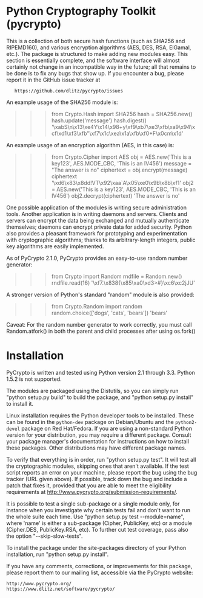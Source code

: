 Python Cryptography Toolkit (pycrypto)
======================================

This is a collection of both secure hash functions (such as SHA256 and
RIPEMD160), and various encryption algorithms (AES, DES, RSA, ElGamal,
etc.).  The package is structured to make adding new modules easy.
This section is essentially complete, and the software interface will
almost certainly not change in an incompatible way in the future; all
that remains to be done is to fix any bugs that show up.  If you
encounter a bug, please report it in the GitHub issue tracker at

       https://github.com/dlitz/pycrypto/issues

An example usage of the SHA256 module is:

>>> from Crypto.Hash import SHA256
>>> hash = SHA256.new()
>>> hash.update('message')
>>> hash.digest()
'\xabS\n\x13\xe4Y\x14\x98+y\xf9\xb7\xe3\xfb\xa9\x94\xcf\xd1\xf3\xfb"\xf7\x1c\xea\x1a\xfb\xf0+F\x0cm\x1d'

An example usage of an encryption algorithm (AES, in this case) is:

>>> from Crypto.Cipher import AES
>>> obj = AES.new('This is a key123', AES.MODE_CBC, 'This is an IV456')
>>> message = "The answer is no"
>>> ciphertext = obj.encrypt(message)
>>> ciphertext
'\xd6\x83\x8dd!VT\x92\xaa`A\x05\xe0\x9b\x8b\xf1'
>>> obj2 = AES.new('This is a key123', AES.MODE_CBC, 'This is an IV456')
>>> obj2.decrypt(ciphertext)
'The answer is no'

One possible application of the modules is writing secure
administration tools.  Another application is in writing daemons and
servers.  Clients and servers can encrypt the data being exchanged and
mutually authenticate themselves; daemons can encrypt private data for
added security.  Python also provides a pleasant framework for
prototyping and experimentation with cryptographic algorithms; thanks
to its arbitrary-length integers, public key algorithms are easily
implemented.

As of PyCrypto 2.1.0, PyCrypto provides an easy-to-use random number
generator:

>>> from Crypto import Random
>>> rndfile = Random.new()
>>> rndfile.read(16)
'\xf7.\x838{\x85\xa0\xd3>#}\xc6\xc2jJU'

A stronger version of Python's standard "random" module is also
provided:

>>> from Crypto.Random import random
>>> random.choice(['dogs', 'cats', 'bears'])
'bears'

Caveat: For the random number generator to work correctly, you must
call Random.atfork() in both the parent and child processes after
using os.fork()


Installation
============

PyCrypto is written and tested using Python version 2.1 through 3.3.  Python
1.5.2 is not supported.

The modules are packaged using the Distutils, so you can simply run
"python setup.py build" to build the package, and "python setup.py
install" to install it.

Linux installation requires the Python developer tools to be installed. These
can be found in the ``python-dev`` package on Debian/Ubuntu and the 
``python2-devel`` package on Red Hat/Fedora. If you are using a non-standard
Python version for your distribution, you may require a different package.
Consult your package manager's documentation for instructions on how to
install these packages. Other distributions may have different package names.

To verify that everything is in order, run "python setup.py test".  It
will test all the cryptographic modules, skipping ones that aren't
available.  If the test script reports an error on your machine,
please report the bug using the bug tracker (URL given above).  If
possible, track down the bug and include a patch that fixes it,
provided that you are able to meet the eligibility requirements at
http://www.pycrypto.org/submission-requirements/.

It is possible to test a single sub-package or a single module only, for instance
when you investigate why certain tests fail and don't want to run the whole
suite each time. Use "python setup.py test --module=name", where 'name'
is either a sub-package (Cipher, PublicKey, etc) or a module (Cipher.DES,
PublicKey.RSA, etc).
To further cut test coverage, pass also the option "--skip-slow-tests".

To install the package under the site-packages directory of
your Python installation, run "python setup.py install".

If you have any comments, corrections, or improvements for this
package, please report them to our mailing list, accessible via the
PyCrypto website:

    http://www.pycrypto.org/
    https://www.dlitz.net/software/pycrypto/

